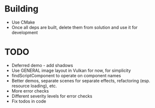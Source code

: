 # Building
* Use CMake
* Once all deps are built, delete them from solution and use it for development

# TODO

* Deferred demo - add shadows
* Use GENERAL image layout in Vulkan for now, for simplicity
* findScriptComponent to operate on component names
* Better demos, separate scenes for separate effects, refactoring (esp. resource loading), etc.
* More error checks
* Different severity levels for error checks
* Fix todos in code